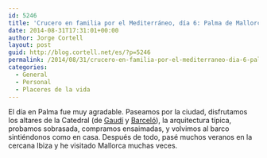 ```yaml
---
id: 5246
title: 'Crucero en familia por el Mediterráneo, día 6: Palma de Mallorca'
date: 2014-08-31T17:31:01+00:00
author: Jorge Cortell
layout: post
guid: http://blog.cortell.net/es/?p=5246
permalink: /2014/08/31/crucero-en-familia-por-el-mediterraneo-dia-6-palma-de-mallorca/
categories:
  - General
  - Personal
  - Placeres de la vida
---
```

El día en Palma fue muy agradable. Paseamos por la ciudad, disfrutamos los altares de la Catedral (de <a href="http://www.catedraldemallorca.info/principal/es/patrimonio/arte/gaudi-menuitem" title="http://www.catedraldemallorca.info/principal/es/patrimonio/arte/gaudi-menuitem" target="_blank">Gaudí</a> y <a href="http://www.catedraldemallorca.info/principal/es/barcelo" title="http://www.catedraldemallorca.info/principal/es/barcelo" target="_blank">Barceló</a>), la arquitectura típica, probamos sobrasada, compramos ensaimadas, y volvimos al barco sintiéndonos como en casa. Después de todo, pasé muchos veranos en la cercana Ibiza y he visitado Mallorca muchas veces.